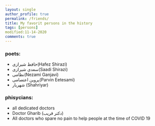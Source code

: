 ```yaml
---
layout: single
author_profile: true
permalink: /friends/
title: My favorit persons in the history
tags: [persons]
modified:11-14-2020
comments: true
---
```




### poets:
* حافظ شیرازی(Hafez Shirazi)
* سعدی شیرازی(Saadi Shirazi)
* نظامی(Nezami Ganjavi)
* پروین اعتصامی(Parvin Eetesami)
* شهریار (Shahriyar)

### phisycians:
* all dedicated doctors
* Doctor Gharib (دکتر قریب)
* All doctors who spare no pain to help people at the time of COVID 19